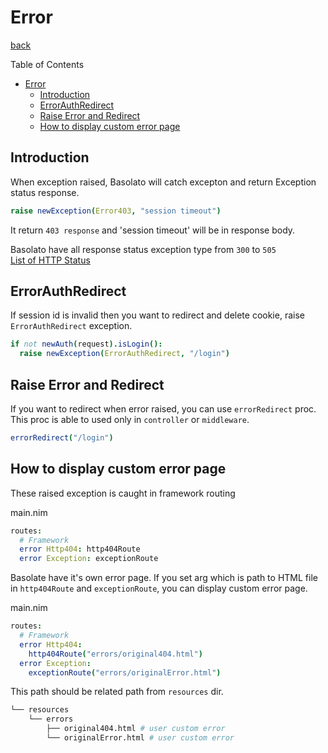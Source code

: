 Error
===
[back](../README.md)

Table of Contents

<!--ts-->
   * [Error](error.md#error)
      * [Introduction](error.md#introduction)
      * [ErrorAuthRedirect](error.md#errorauthredirect)
      * [Raise Error and Redirect](error.md#raise-error-and-redirect)
      * [How to display custom error page](error.md#how-to-display-custom-error-page)

<!-- Added by: runner, at: Thu Jul 30 09:22:35 UTC 2020 -->

<!--te-->

## Introduction
When exception raised, Basolato will catch excepton and return Exception status response.  

```nim
raise newException(Error403, "session timeout")
```
It return `403 response` and 'session timeout' will be in response body.

Basolato have all response status exception type from `300` to `505`  
[List of HTTP Status](https://nim-lang.org/docs/httpcore.html#10)


## ErrorAuthRedirect
If session id is invalid then you want to redirect and delete cookie, raise `ErrorAuthRedirect` exception.
```nim
if not newAuth(request).isLogin():
  raise newException(ErrorAuthRedirect, "/login")
```

## Raise Error and Redirect
If you want to redirect when error raised, you can use `errorRedirect` proc.  
This proc is able to used only in `controller` or `middleware`.

```nim
errorRedirect("/login")
```

## How to display custom error page
These raised exception is caught in framework routing

main.nim
```nim
routes:
  # Framework
  error Http404: http404Route
  error Exception: exceptionRoute
```

Basolate have it's own error page. If you set arg which is path to HTML file in `http404Route` and `exceptionRoute`, you can display custom error page.

main.nim
```nim
routes:
  # Framework
  error Http404:
    http404Route("errors/original404.html")
  error Exception:
    exceptionRoute("errors/originalError.html")
```
This path should be related path from `resources` dir.

```sh
└── resources
    └── errors
        ├── original404.html # user custom error
        └── originalError.html # user custom error
```
